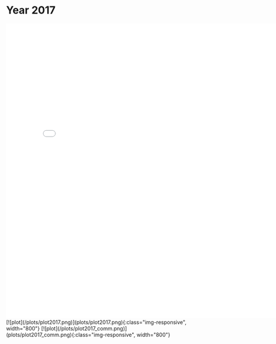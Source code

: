 # Year 2017
<embed type="text/html" src="plots/plot2017_750.html" width="800" height="800">
<div class="flourish-embed flourish-network" data-src="visualisation/8143275"><script src="https://public.flourish.studio/resources/embed.js"></script></div>
[![plot](/plots/plot2017.png)](plots/plot2017.png){:class="img-responsive", width="800"}
[![plot](/plots/plot2017_comm.png)](plots/plot2017_comm.png){:class="img-responsive", width="800"}
